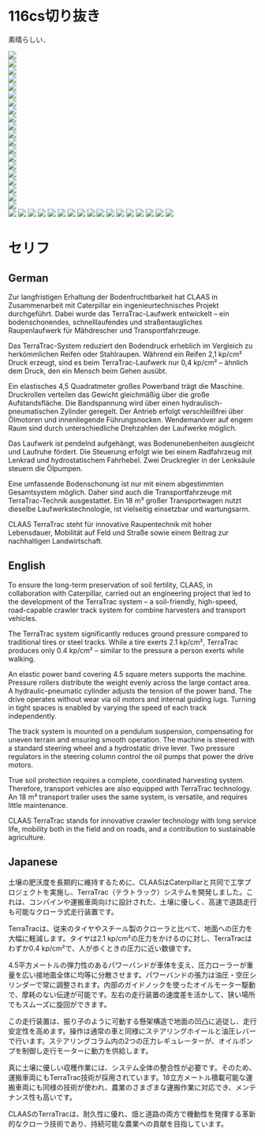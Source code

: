 # 116cs切り抜き

素晴らしい．

![](./img/116cs/no_0003.jpg)   
![](./img/116cs/no_0014.jpg)   
![](./img/116cs/no_0021.jpg)   
![](./img/116cs/no_0027.jpg)   
![](./img/116cs/no_0037.jpg)   
![](./img/116cs/no_0042.jpg)   
![](./img/116cs/no_0045.jpg)   
![](./img/116cs/no_0064.jpg)  
![](./img/116cs/no_0088.jpg)  
![](./img/116cs/no_0090.jpg)  
![](./img/116cs/no_0098.jpg)  
![](./img/116cs/no_0104.jpg)  
![](./img/116cs/no_0116.jpg)  
![](./img/116cs/no_0125.jpg)  
![](./img/116cs/no_0133.jpg)  
![](./img/116cs/no_0144.jpg)  
![](./img/116cs/no_0159.jpg)  
![](./img/116cs/no_0161.jpg)  
![](./img/116cs/no_0166.jpg)  
![](./img/116cs/no_0175.jpg)  
![](./img/116cs/no_0179.jpg) 
![](./img/116cs/no_0220.jpg) 
![](./img/116cs/no_0238.jpg) 
![](./img/116cs/no_0242.jpg) 
![](./img/116cs/no_0253.jpg) 
![](./img/116cs/no_0258.jpg) 
![](./img/116cs/no_0259.jpg) 
![](./img/116cs/no_0262.jpg)
![](./img/116cs/no_0263.jpg)
![](./img/116cs/no_0267.jpg)
![](./img/116cs/no_0269.jpg)
![](./img/116cs/no_0270.jpg)
![](./img/116cs/no_0271.jpg)
![](./img/116cs/no_0283.jpg)
![](./img/116cs/no_0289.jpg)
![](./img/116cs/no_0294.jpg)
![](./img/116cs/no_0306.jpg)

# セリフ

## German
Zur langfristigen Erhaltung der Bodenfruchtbarkeit hat CLAAS in Zusammenarbeit mit Caterpillar ein ingenieurtechnisches Projekt durchgeführt. Dabei wurde das TerraTrac-Laufwerk entwickelt – ein bodenschonendes, schnelllaufendes und straßentaugliches Raupenlaufwerk für Mähdrescher und Transportfahrzeuge.

Das TerraTrac-System reduziert den Bodendruck erheblich im Vergleich zu herkömmlichen Reifen oder Stahlraupen. Während ein Reifen 2,1 kp/cm² Druck erzeugt, sind es beim TerraTrac-Laufwerk nur 0,4 kp/cm² – ähnlich dem Druck, den ein Mensch beim Gehen ausübt.

Ein elastisches 4,5 Quadratmeter großes Powerband trägt die Maschine. Druckrollen verteilen das Gewicht gleichmäßig über die große Aufstandsfläche. Die Bandspannung wird über einen hydraulisch-pneumatischen Zylinder geregelt. Der Antrieb erfolgt verschleißfrei über Ölmotoren und innenliegende Führungsnocken. Wendemanöver auf engem Raum sind durch unterschiedliche Drehzahlen der Laufwerke möglich.

Das Laufwerk ist pendelnd aufgehängt, was Bodenunebenheiten ausgleicht und Laufruhe fördert. Die Steuerung erfolgt wie bei einem Radfahrzeug mit Lenkrad und hydrostatischem Fahrhebel. Zwei Druckregler in der Lenksäule steuern die Ölpumpen.

Eine umfassende Bodenschonung ist nur mit einem abgestimmten Gesamtsystem möglich. Daher sind auch die Transportfahrzeuge mit TerraTrac-Technik ausgestattet. Ein 18 m³ großer Transportwagen nutzt dieselbe Laufwerkstechnologie, ist vielseitig einsetzbar und wartungsarm.

CLAAS TerraTrac steht für innovative Raupentechnik mit hoher Lebensdauer, Mobilität auf Feld und Straße sowie einem Beitrag zur nachhaltigen Landwirtschaft.

## English 
To ensure the long-term preservation of soil fertility, CLAAS, in collaboration with Caterpillar, carried out an engineering project that led to the development of the TerraTrac system – a soil-friendly, high-speed, road-capable crawler track system for combine harvesters and transport vehicles.

The TerraTrac system significantly reduces ground pressure compared to traditional tires or steel tracks. While a tire exerts 2.1 kp/cm², TerraTrac produces only 0.4 kp/cm² – similar to the pressure a person exerts while walking.

An elastic power band covering 4.5 square meters supports the machine. Pressure rollers distribute the weight evenly across the large contact area. A hydraulic-pneumatic cylinder adjusts the tension of the power band. The drive operates without wear via oil motors and internal guiding lugs. Turning in tight spaces is enabled by varying the speed of each track independently.

The track system is mounted on a pendulum suspension, compensating for uneven terrain and ensuring smooth operation. The machine is steered with a standard steering wheel and a hydrostatic drive lever. Two pressure regulators in the steering column control the oil pumps that power the drive motors.

True soil protection requires a complete, coordinated harvesting system. Therefore, transport vehicles are also equipped with TerraTrac technology. An 18 m³ transport trailer uses the same system, is versatile, and requires little maintenance.

CLAAS TerraTrac stands for innovative crawler technology with long service life, mobility both in the field and on roads, and a contribution to sustainable agriculture.

## Japanese

土壌の肥沃度を長期的に維持するために、CLAASはCaterpillarと共同で工学プロジェクトを実施し、TerraTrac（テラトラック）システムを開発しました。これは、コンバインや運搬車両向けに設計された、土壌に優しく、高速で道路走行も可能なクローラ式走行装置です。

TerraTracは、従来のタイヤやスチール製のクローラと比べて、地面への圧力を大幅に軽減します。タイヤは2.1 kp/cm²の圧力をかけるのに対し、TerraTracはわずか0.4 kp/cm²で、人が歩くときの圧力に近い数値です。

4.5平方メートルの弾力性のあるパワーバンドが車体を支え、圧力ローラーが重量を広い接地面全体に均等に分散させます。パワーバンドの張力は油圧・空圧シリンダーで常に調整されます。内部のガイドノックを使ったオイルモーター駆動で、摩耗のない伝達が可能です。左右の走行装置の速度差を活かして、狭い場所でもスムーズに旋回ができます。

この走行装置は、振り子のように可動する懸架構造で地面の凹凸に追従し、走行安定性を高めます。操作は通常の車と同様にステアリングホイールと油圧レバーで行います。ステアリングコラム内の2つの圧力レギュレーターが、オイルポンプを制御し走行モーターに動力を供給します。

真に土壌に優しい収穫作業には、システム全体の整合性が必要です。そのため、運搬車両にもTerraTrac技術が採用されています。18立方メートル積載可能な運搬車両にも同様の技術が使われ、農業のさまざまな運搬作業に対応でき、メンテナンス性も高いです。

CLAASのTerraTracは、耐久性に優れ、畑と道路の両方で機動性を発揮する革新的なクローラ技術であり、持続可能な農業への貢献を目指しています。
